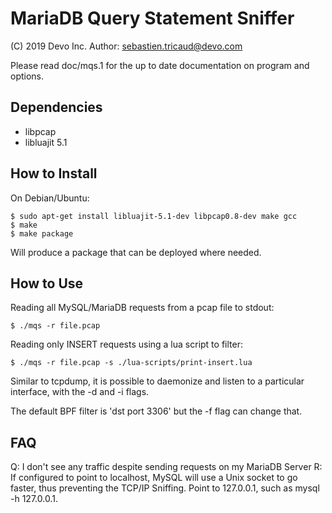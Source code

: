 MariaDB Query Statement Sniffer
===============================

(C) 2019 Devo Inc.
Author: sebastien.tricaud@devo.com

Please read doc/mqs.1 for the up to date documentation on program and options.

Dependencies
------------

* libpcap
* libluajit 5.1


How to Install
--------------

On Debian/Ubuntu:

	$ sudo apt-get install libluajit-5.1-dev libpcap0.8-dev make gcc
	$ make
	$ make package

Will produce a package that can be deployed where needed.

How to Use
----------

Reading all MySQL/MariaDB requests from a pcap file to stdout:

	$ ./mqs -r file.pcap

Reading only INSERT requests using a lua script to filter:

	$ ./mqs -r file.pcap -s ./lua-scripts/print-insert.lua


Similar to tcpdump, it is possible to daemonize and listen to a particular interface, with the -d and -i flags.

The default BPF filter is 'dst port 3306' but the -f flag can change that.


FAQ
---

Q: I don't see any traffic despite sending requests on my MariaDB Server
R: If configured to point to localhost, MySQL will use a Unix socket to go faster, thus preventing the TCP/IP Sniffing. Point to 127.0.0.1, such as mysql -h 127.0.0.1.
